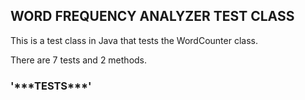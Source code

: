 <h2>WORD FREQUENCY ANALYZER TEST CLASS</h2>

This is a test class in Java that tests the WordCounter class.

There are 7 tests and 2 methods.

<h3>'***TESTS***'</h3>
